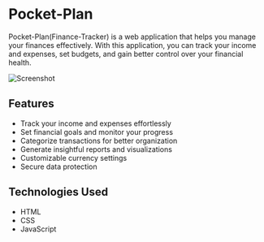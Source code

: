 # Pocket-Plan

Pocket-Plan(Finance-Tracker) is a web application that helps you manage your finances effectively. With this application, you can track your income and expenses, set budgets, and gain better control over your financial health. 

![Screenshot](https://github.com/user-attachments/assets/8b894135-d07e-4ebe-82c9-08d2e7402415)


## Features

- Track your income and expenses effortlessly
- Set financial goals and monitor your progress
- Categorize transactions for better organization
- Generate insightful reports and visualizations
- Customizable currency settings
- Secure data protection

## Technologies Used

- HTML
- CSS
- JavaScript

